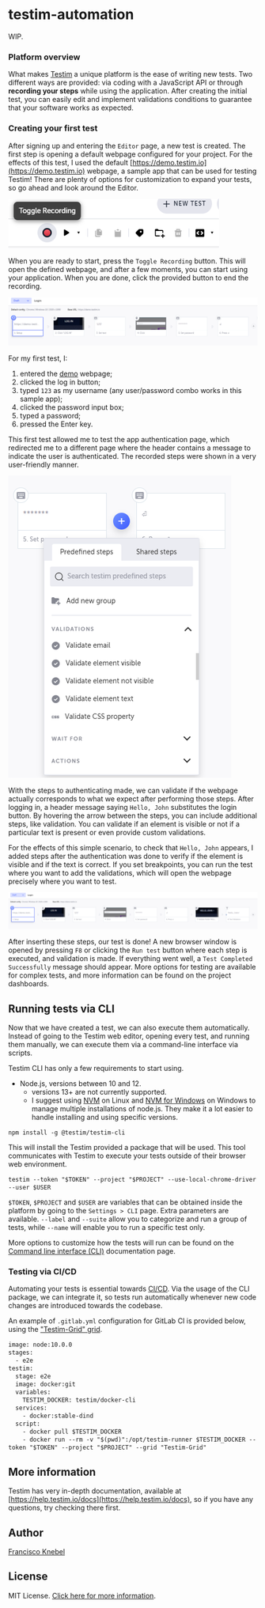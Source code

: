 # testim-automation

WIP.

### Platform overview

What makes [Testim](https://testim.io) a unique platform is the ease of writing new tests. Two different ways are provided: via coding with a JavaScript API or through **recording your steps** while using the application. After creating the initial test, you can easily edit and implement validations conditions to guarantee that your software works as expected. 

### Creating your first test

After signing up and entering the `Editor` page, a new test is created. The first step is opening a default webpage configured for your project. For the effects of this test, I used the default [https://demo.testim.io](https://demo.testim.io) webpage, a sample app that can be used for testing Testim! 
There are plenty of options for customization to expand your tests, so go ahead and look around the Editor.

![Record your test](images/options.png)

When you are ready to start, press the `Toggle Recording` button. This will open the defined webpage, and after a few moments, you can start using your application. When you are done, click the provided button to end the recording.

![Login test](images/login-0.png)

For my first test, I:

1. entered the [demo](https://demo.testim.io) webpage;
2. clicked the log in button;
3. typed `123` as my username (any user/password combo works in this sample app);
4. clicked the password input box;
5. typed a password;
6. pressed the Enter key.

This first test allowed me to test the app authentication page, which redirected me to a different page where the header contains a message to indicate the user is authenticated. The recorded steps were shown in a very user-friendly manner.

![Login test](images/login-1.png)

With the steps to authenticating made, we can validate if the webpage actually corresponds to what we expect after performing those steps. After logging in, a header message saying `Hello, John` substitutes the login button.
By hovering the arrow between the steps, you can include additional steps, like validation. You can validate if an element is visible or not if a particular text is present or even provide custom validations.

For the effects of this simple scenario, to check that `Hello, John` appears, I added steps after the authentication was done to verify if the element is visible and if the text is correct.
If you set breakpoints, you can run the test where you want to add the validations, which will open the webpage precisely where you want to test.

![Login test](images/login-final.png)

After inserting these steps, our test is done! A new browser window is opened by pressing `F8` or clicking the `Run test` button where each step is executed, and validation is made.
If everything went well, a `Test Completed Successfully` message should appear. More options for testing are available for complex tests, and more information can be found on the project dashboards.

## Running tests via CLI

Now that we have created a test, we can also execute them automatically.
Instead of going to the Testim web editor, opening every test, and running them manually, we can execute them via a command-line interface via scripts.

Testim CLI has only a few requirements to start using.

- Node.js, versions between 10 and 12.
  - versions 13+ are not currently supported.
  - I suggest using [NVM](https://github.com/nvm-sh/nvm) on Linux and [NVM for Windows](https://github.com/coreybutler/nvm-windows) on Windows to manage multiple installations of node.js. They make it a lot easier to handle installing and using specific versions.


```
npm install -g @testim/testim-cli
```
This will install the Testim provided a package that will be used. This tool communicates with Testim to execute your tests outside of their browser web environment.


```
testim --token "$TOKEN" --project "$PROJECT" --use-local-chrome-driver --user $USER
```

`$TOKEN`, `$PROJECT` and `$USER` are variables that can be obtained inside the platform by going to the `Settings > CLI` page.
Extra parameters are available. `--label` and `--suite` allow you to categorize and run a group of tests, while `--name` will enable you to run a specific test only.

More options to customize how the tests will run can be found on the [Command line interface (CLI)](https://help.testim.io/docs/the-command-line-cli) documentation page.


### Testing via CI/CD

Automating your tests is essential towards [CI/CD](https://en.wikipedia.org/wiki/CI/CD).
Via the usage of the CLI package, we can integrate it, so tests run automatically whenever new code changes are introduced towards the codebase.

An example of `.gitlab.yml` configuration for GitLab CI is provided below, using the ["Testim-Grid" grid](https://help.testim.io/docs/grid-management).

```
image: node:10.0.0
stages:
  - e2e
testim:
  stage: e2e
  image: docker:git
  variables:
    TESTIM_DOCKER: testim/docker-cli
  services:
    - docker:stable-dind
  script:
    - docker pull $TESTIM_DOCKER
    - docker run --rm -v "$(pwd)":/opt/testim-runner $TESTIM_DOCKER --token "$TOKEN" --project "$PROJECT" --grid "Testim-Grid"
```

## More information

Testim has very in-depth documentation, available at [https://help.testim.io/docs](https://help.testim.io/docs), so if you have any questions, try checking there first.


## Author

[Francisco Knebel](https://github.com/FranciscoKnebel)

## License

MIT License. [Click here for more information](LICENSE).
